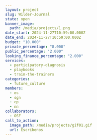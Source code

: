 ```yaml
---
layout: project
slug: Wilder-Journal
state: open
banner_image:
  path: /media/projects/1.png
date_start: 2024-11-27T10:59:00.000Z
date_end: 2024-11-27T10:59:00.000Z
budget: "10.000"
private_percentage: "8.000"
public_percentage: "2.000"
looking_finance_percentage: "2.000"
services:
  - participatory-diagnosis
  - playbooks
  - train-the-trainers
categories:
  - future_culture
members:
  - os
  - sgn
  - cp
  - nn
collaborators:
  - OSF
call_to_action:
  image_path: /media/projects/gif01.gif
  url: Escríbenos
---
```

